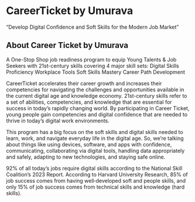 # CareerTicket by Umurava
“Develop Digital Confidence and Soft Skills for the Modern Job Market”

## About Career Ticket by Umurava 

A One-Stop Shop  job readiness program to equip Young Talents & Job Seekers with 21st-century skills covering 4 major skill sets:
Digital Skills Proficiency
Workplace Tools 
Soft Skills Mastery
Career Path Development

CareerTicket accelerates their career growth and increases their competencies for navigating the challenges and opportunities available in the current digital age and knowledge economy. 21st-century skills refer to a set of abilities, competencies, and knowledge that are essential for success in today’s rapidly changing world. By participating in Career Ticket, young people gain competencies and digital confidence that are needed to thrive in today’s digital work environments.


This program has a big focus on the soft skills and digital skills needed to learn, work, and navigate everyday life in the digital age. So, we’re talking about things like using devices, software, and apps with confidence, communicating, collaborating via digital tools, handling data appropriately and safely, adapting to new technologies, and staying safe online. 

92% of all today’s jobs require digital skills according to the National Skill Coalition’s 2023 Report. 
According to Harvard University Research, 85% of job success comes from having well‐developed soft and people skills, and only 15% of job success comes from technical skills and knowledge (hard skills).




